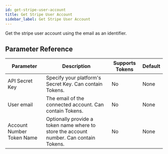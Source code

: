```yaml
---
id: get-stripe-user-account
title: Get Stripe User Account
sidebar_label: Get Stripe User Account
---
```



Get the stripe user account using the email as an identifier.

## Parameter Reference
| Parameter | Description | Supports Tokens | Default |
| -- | -- | -- | -- |
| API Secret Key | Specify your platform's Secret Key. Can contain Tokens. | No | None |
| User email | The email of the connected account. Can contain Tokens. | No | None |
| Account Number Token Name | Optionally provide a token name where to store the account number. Can contain Tokens. | No | None |
